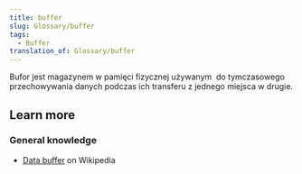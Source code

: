 ```yaml
---
title: buffer
slug: Glossary/buffer
tags:
  - Buffer
translation_of: Glossary/buffer
---
```

Bufor jest magazynem w pamięci fizycznej używanym  do tymczasowego przechowywania danych podczas ich transferu z jednego miejsca w drugie.

## Learn more

### General knowledge

- [Data buffer](https://en.wikipedia.org/wiki/Data_buffer) on Wikipedia
